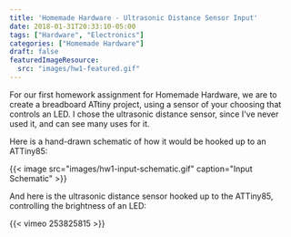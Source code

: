 ```yaml
---
title: 'Homemade Hardware - Ultrasonic Distance Sensor Input'
date: 2018-01-31T20:33:10-05:00
tags: ["Hardware", "Electronics"]
categories: ["Homemade Hardware"]
draft: false
featuredImageResource: 
  src: "images/hw1-featured.gif"
---
```


For our first homework assignment for Homemade Hardware, we are to create a breadboard ATtiny project, using a sensor of your choosing that controls an LED.
I chose the ultrasonic distance sensor, since I've never used it, and can see many uses for it.

Here is a hand-drawn schematic of how it would be hooked up to an ATTiny85:

{{< image src="images/hw1-input-schematic.gif" caption="Input Schematic" >}}

And here is the ultrasonic distance sensor hooked up to the ATTiny85, controlling the brightness of an LED:

{{< vimeo 253825815 >}}
